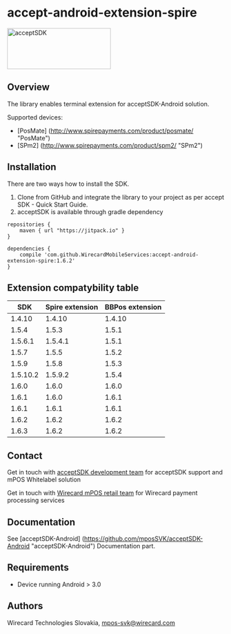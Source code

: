 # accept-android-extension-spire

<img src="https://raw.githubusercontent.com/WirecardMobileServices/acceptSDK/master/docs/logo.png" alt="acceptSDK" width=240 height=95>

## Overview
The library enables terminal extension for acceptSDK-Android solution. 

Supported devices:
  * [PosMate] (http://www.spirepayments.com/product/posmate/ "PosMate")
  * [SPm2] (http://www.spirepayments.com/product/spm2/ "SPm2")
 
## Installation
There are two ways how to install the SDK.

1. Clone from GitHub and integrate the library to your project as per accept SDK - Quick Start Guide.
2. acceptSDK is available through gradle dependency
```
repositories {
	maven { url "https://jitpack.io" }
}

dependencies {
	compile 'com.github.WirecardMobileServices:accept-android-extension-spire:1.6.2'
}
```

## Extension compatybility table
SDK|Spire extension|BBPos extension|
--------|--------|--------|
1.4.10|1.4.10|1.4.10|
1.5.4|1.5.3|1.5.1|
1.5.6.1|1.5.4.1|1.5.1|
1.5.7|1.5.5|1.5.2|
1.5.9|1.5.8|1.5.3|
1.5.10.2|1.5.9.2|1.5.4|
1.6.0|1.6.0|1.6.0|
1.6.1|1.6.0|1.6.1|
1.6.1|1.6.1|1.6.1|
1.6.2|1.6.2|1.6.2|
1.6.3|1.6.2|1.6.2|

## Contact
Get in touch with [acceptSDK development team](mailto://mpos-svk@wirecard.com "acceptSDK") for acceptSDK support and mPOS Whitelabel solution

Get in touch with [Wirecard mPOS retail team](mailto://retail.mpos@wirecard.com  "mpos Retails") for Wirecard payment processing services

## Documentation
See [acceptSDK-Android] (https://github.com/mposSVK/acceptSDK-Android "acceptSDK-Android") Documentation part.

## Requirements
* Device running Android > 3.0

## Authors

   Wirecard Technologies Slovakia,  mpos-svk@wirecard.com 
   
